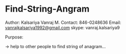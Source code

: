 # Find-String-Angram

Author: Kalsariya Vanraj M.
Contact: 846-0248636
Email: vanrajkalsariya1992@gmail.com
skype: vanraj.kalsariya9


Purpose: 

 -> help to other people to find string of anagram... 
